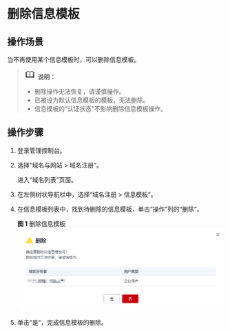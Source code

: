 # 删除信息模板<a name="domain_ug_340006"></a>

## 操作场景<a name="zh-cn_topic_0212131361_section34591425184512"></a>

当不再使用某个信息模板时，可以删除信息模板。

>![](public_sys-resources/icon-note.gif) **说明：** 
>-   删除操作无法恢复，请谨慎操作。
>-   已被设为默认信息模板的模板，无法删除。
>-   信息模板的“认证状态”不影响删除信息模板操作。

## 操作步骤<a name="zh-cn_topic_0212131361_section166731449164516"></a>

1.  登录管理控制台。
2.  选择“域名与网站 \> 域名注册”。

    进入“域名列表”页面。

3.  在左侧树状导航栏中，选择“域名注册 \> 信息模板”。

1.  在信息模板列表中，找到待删除的信息模板，单击“操作”列的“删除”。

    **图 1**  删除信息模板<a name="zh-cn_topic_0212131361_fig10207165945017"></a>  
    ![](figures/删除信息模板.png "删除信息模板")

2.  单击“是”，完成信息模板的删除。

